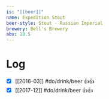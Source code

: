 ```yaml
---
is: "[[beer]]"
name: Expedition Stout
beer-style: Stout - Russian Imperial
brewery: Bell's Brewery
abv: 10.5
---
```

# Log
- [x] [[2016-03]] #do/drink/beer 👍👍
- [x] [[2017-12]] #do/drink/beer 👍👍
